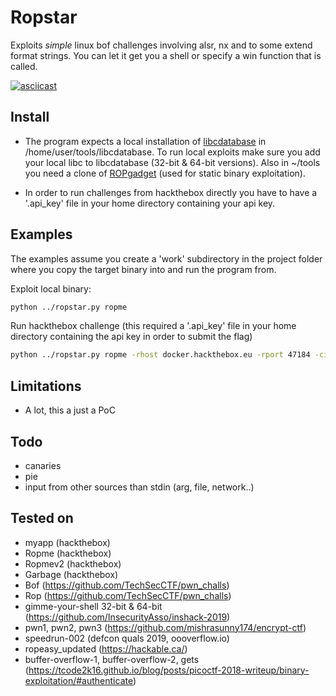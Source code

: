 # Ropstar

Exploits *simple* linux bof challenges involving alsr, nx and to some extend format strings. You can let it get you a shell or specify a win function that is called.

[![asciicast](https://asciinema.org/a/RHa8VWAP1ub0h5o8YC0DVokqE.png)](https://asciinema.org/a/RHa8VWAP1ub0h5o8YC0DVokqE)

## Install

* The program expects a local installation of [libcdatabase](https://github.com/niklasb/libc-database) in /home/user/tools/libcdatabase. To run local exploits make sure you add your local libc to libcdatabase (32-bit & 64-bit versions). Also in \~/tools you need a clone of [ROPgadget](https://github.com/JonathanSalwan/ROPgadget.git) (used for static binary exploitation).

* In order to run challenges from hackthebox directly you have to have a '.api_key' file in your home directory containing your api key.

## Examples

The examples assume you create a 'work' subdirectory in the project folder where you copy the target binary into and run the program from.

Exploit local binary:
```bash
python ../ropstar.py ropme
```

Run hackthebox challenge (this required a '.api_key' file in your home directory containing the api key in order to submit the flag)
```bash
python ../ropstar.py ropme -rhost docker.hackthebox.eu -rport 47184 -cid 8
```

## Limitations

* A lot, this a just a PoC


## Todo

* canaries
* pie
* input from other sources than stdin (arg, file, network..)


## Tested on

* myapp (hackthebox)
* Ropme (hackthebox)
* Ropmev2 (hackthebox)
* Garbage (hackthebox)
* Bof (https://github.com/TechSecCTF/pwn_challs)
* Rop (https://github.com/TechSecCTF/pwn_challs)
* gimme-your-shell 32-bit & 64-bit (https://github.com/InsecurityAsso/inshack-2019)
* pwn1, pwn2, pwn3 (https://github.com/mishrasunny174/encrypt-ctf)
* speedrun-002 (defcon quals 2019, oooverflow.io)
* ropeasy_updated (https://hackable.ca/)
* buffer-overflow-1, buffer-overflow-2, gets (https://tcode2k16.github.io/blog/posts/picoctf-2018-writeup/binary-exploitation/#authenticate)